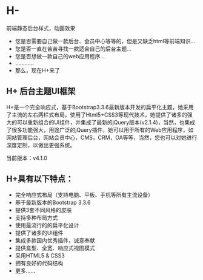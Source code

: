 # H-
前端静态后台样式，动画效果

* 您是否需要自己做一款后台、会员中心等等的，但是又缺乏html等前端知识… 
* 您是否一直在苦苦寻找一款适合自己的后台主题… 
* 您是否想做一款自己的web应用程序… 
* …………
* 那么，现在H+来了

## H+ 后台主题UI框架
H+是一个完全响应式，基于Bootstrap3.3.6最新版本开发的扁平化主题，她采用了主流的左右两栏式布局，使用了Html5+CSS3等现代技术，她提供了诸多的强大的可以重新组合的UI组件，并集成了最新的jQuery版本(v2.1.4)，当然，也集成了很多功能强大，用途广泛的jQuery插件，她可以用于所有的Web应用程序，如网站管理后台，网站会员中心，CMS，CRM，OA等等，当然，您也可以对她进行深度定制，以做出更强系统。

当前版本：v4.1.0

## H+具有以下特点：
* 完全响应式布局（支持电脑、平板、手机等所有主流设备）
* 基于最新版本的Bootstrap 3.3.6
* 提供3套不同风格的皮肤
* 支持多种布局方式
* 使用最流行的的扁平化设计
* 提供了诸多的UI组件
* 集成多款国内优秀插件，诚意奉献
* 提供盒型、全宽、响应式视图模式
* 采用HTML5 & CSS3
* 拥有良好的代码结构
* 更多……
